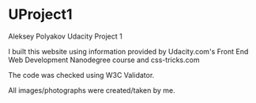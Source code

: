 # UProject1
Aleksey Polyakov Udacity Project 1

I built this website using information provided by Udacity.com's Front End Web Development Nanodegree course and css-tricks.com

The code was checked using W3C Validator. 

All images/photographs were created/taken by me. 
